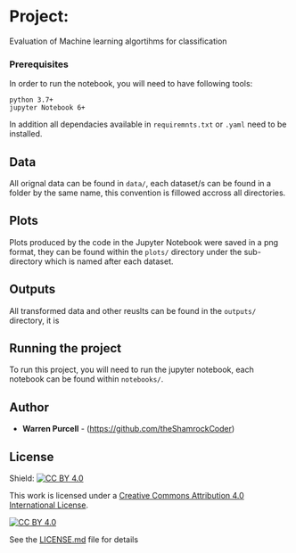 # Project:
Evaluation of Machine learning algortihms for classification

### Prerequisites

In order to run the notebook, you will need to have following tools:

```
python 3.7+
jupyter Notebook 6+
```
In addition all dependacies available in `requiremnts.txt` or `.yaml` need to be installed.

## Data

All orignal data can be found in `data/`, each dataset/s can be found in a folder by the same name, this convention is fillowed accross all directories.


## Plots

Plots produced by the code in the Jupyter Notebook were saved in a png format, they can be found within the `plots/` directory under the sub-directory which is named after each dataset.


## Outputs

All transformed data and other reuslts can be found in the `outputs/` directory, it is 


## Running the project

To run this project, you will need to run the jupyter notebook, each notebook can be found within `notebooks/`.


## Author

* **Warren Purcell** - (https://github.com/theShamrockCoder)


## License

Shield: [![CC BY 4.0][cc-by-shield]][cc-by]

This work is licensed under a [Creative Commons Attribution 4.0 International
License][cc-by].

[![CC BY 4.0][cc-by-image]][cc-by]

[cc-by]: http://creativecommons.org/licenses/by/4.0/
[cc-by-image]: https://i.creativecommons.org/l/by/4.0/88x31.png
[cc-by-shield]: https://img.shields.io/badge/License-CC%20BY%204.0-lightgrey.svg
 
See the [LICENSE.md](LICENSE.md) file for details


